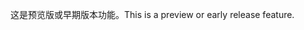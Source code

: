 <span data-ttu-id="f4097-101">这是预览版或早期版本功能。</span><span class="sxs-lookup"><span data-stu-id="f4097-101">This is a preview or early release feature.</span></span>